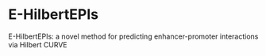 # E-HilbertEPIs
E-HilbertEPIs: a novel method for predicting enhancer-promoter interactions via Hilbert CURVE
